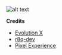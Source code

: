 ![alt text](https://raw.githubusercontent.com/Evolution-X/.github/main/profile/Banner.png)


**Credits**

- [Evolution X](https://evolution-x.org/)
- [r8q-dev](https://github.com/r8q-dev/)
- [Pixel Experience](https://github.com/PixelExperience)
